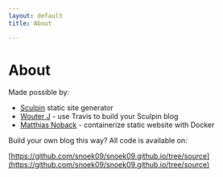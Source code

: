 ```yaml
---
layout: default
title: About

---
```

# About

Made possible by:

- [Sculpin](https://sculpin.io/) static site generator
- [Wouter J](http://wouterj.nl/2015/02/using-travis-to-build-your-sculpin-blog/) - use Travis to build your Sculpin blog
- [Matthias Noback](https://matthiasnoback.nl/2017/01/containerizing-a-static-website-with-docker/) - containerize static website with Docker 

Build your own blog this way? All code is available on:

[https://github.com/snoek09/snoek09.github.io/tree/source](https://github.com/snoek09/snoek09.github.io/tree/source)
